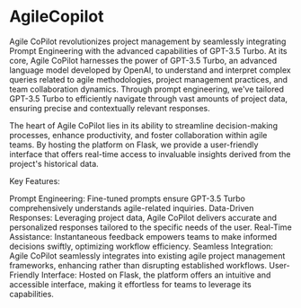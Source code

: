 # AgileCopilot
Agile CoPilot revolutionizes project management by seamlessly integrating Prompt Engineering with the advanced capabilities of GPT-3.5 Turbo. 
At its core, Agile CoPilot harnesses the power of GPT-3.5 Turbo, an advanced language model developed by OpenAI, to understand and interpret complex queries related to agile methodologies, project management practices, and team collaboration dynamics. Through prompt engineering, we've tailored GPT-3.5 Turbo to efficiently navigate through vast amounts of project data, ensuring precise and contextually relevant responses.

The heart of Agile CoPilot lies in its ability to streamline decision-making processes, enhance productivity, and foster collaboration within agile teams. By hosting the platform on Flask, we provide a user-friendly interface that offers real-time access to invaluable insights derived from the project's historical data.

Key Features:

Prompt Engineering: Fine-tuned prompts ensure GPT-3.5 Turbo comprehensively understands agile-related inquiries.
Data-Driven Responses: Leveraging project data, Agile CoPilot delivers accurate and personalized responses tailored to the specific needs of the user.
Real-Time Assistance: Instantaneous feedback empowers teams to make informed decisions swiftly, optimizing workflow efficiency.
Seamless Integration: Agile CoPilot seamlessly integrates into existing agile project management frameworks, enhancing rather than disrupting established workflows.
User-Friendly Interface: Hosted on Flask, the platform offers an intuitive and accessible interface, making it effortless for teams to leverage its capabilities.
